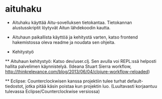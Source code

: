 aituhaku
========

* Aituhaku käyttää Aitu-sovelluksen tietokantaa. Tietokannan alustusskriptit löytyvät Aitun lähdekoodin kautta. 
* Aituhaun paikallista käyttöä ja kehitystä varten, katso frontend hakemistossa oleva readme ja noudata sen ohjeita.

* Kehitystyö

** Aituhaun kehitystyö: Katso dev/user.clj. Sen avulla voi REPL:ssä helposti hallita palvelimen käynnistelyä. 
 (Ideana Stuart Sierra workflow, http://thinkrelevance.com/blog/2013/06/04/clojure-workflow-reloaded)

** Eclipse: Counterclockwisen kanssa projektiin tulee turhat default-tiedostot, jotka pitää käsin poistaa kun projektin luo.
  (Luultavasti korjaantuu tulevassa Eclipse/Counterclockwise versiossa)


